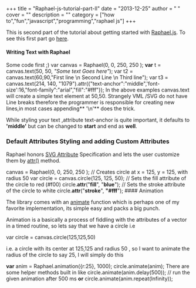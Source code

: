 
+++
title = "Raphael-js-tutorial-part-II"
date = "2013-12-25"
author = " "
cover = ""
description = ""
category = ["how to","fun","javascript","programming","raphael js"]
+++

This is second part of the tutorial about getting started with [Raphael.js](http://raphaeljs.com/). To see this first part go [here](http://www.varunpant.com/posts/raphael-js-tutorial-part-i).

 #### Writing Text with Raphael

 Some code first ;) var canvas = Raphael(0, 0, 250, 250 ); **var** t = canvas.text(50, 50, *"Some text Goes here"*); var t2 = canvas.text(60,90,"First line \n Second Line \n Third line"); var t3 = canvas.text(214, 140, "1079").attr({"text-anchor":"middle",'font-size':16,"font-family":"arial","fill":"#fff"});  In the above examples canvas.text will create a simple text element at 50,50. Strangely VML /SVG do not have Line breaks therefore the programmer is responsible for creating new lines,in most cases appending** '\n'** does the trick.

 While styling your text ,attribute text-anchor is quite important, it defaults to **'middle'** but can be changed to **start** and end as **well**.

 ### Default Attributes Styling and adding Custom Attributes

 Raphael honors [SVG Attribute](http://www.w3.org/TR/SVG/) Specification and lets the user customize them by [attr()](http://raphaeljs.com/reference.html#Element.attr) method.

 canvas = Raphael(0, 0, 250, 250 ); // Creates circle at x = 125, y = 125, with radius 50 var circle = canvas.circle(125, 125, 50); // Sets the fill attribute of the circle to red (#f00) circle.**attr**("**fill**", "**blue**"); // Sets the stroke attribute of the circle to white circle.**attr**("**stroke**", **"#fff**");  #### Animation

 The library comes with an [animate](http://raphaeljs.com/reference.html#Element.animate) function which is perhaps one of my favorite implementation, its simple easy and packs a big punch.

 Animation is a basically a process of fiddling with the attributes of a vector in a timed routine, so lets say that we have a circle i.e

 var circle = canvas.circle(125,125,50) 

 i.e. a circle with its center at 125,125 and radius 50 , so I want to animate the radius of the circle to say 25, I will simply do this

  **var** anim = Raphael.animation({r:25}, 1000); circle.animate(anim); There are some helper methods built in like circle.animate(anim.delay(500)); // run the given animation after 500 ms **or** circle.animate(anim.repeat(Infinity));

